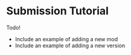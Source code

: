 # Submission Tutorial
Todo!
- Include an example of adding a new mod
- Include an example of adding a new version
